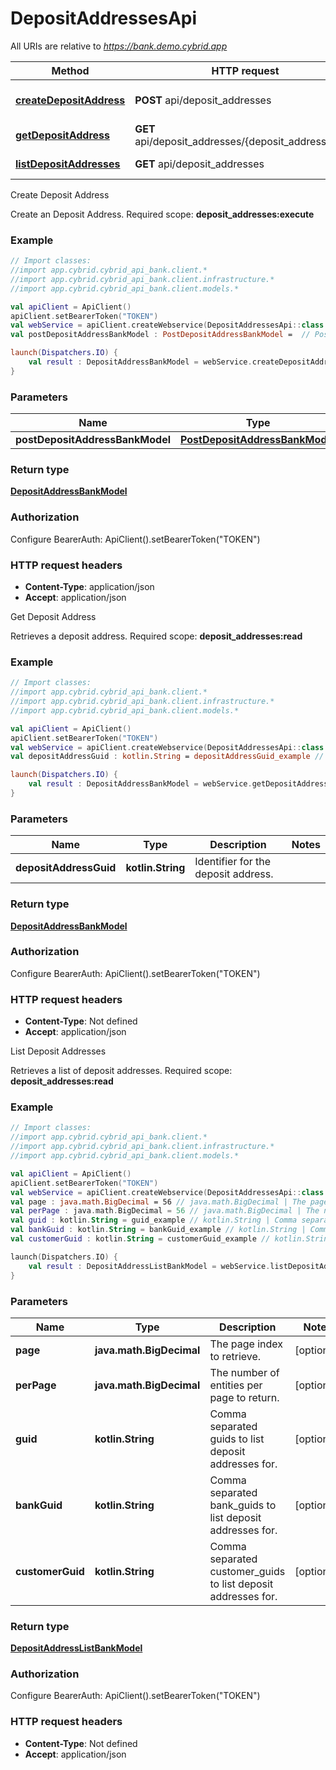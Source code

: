 # DepositAddressesApi

All URIs are relative to *https://bank.demo.cybrid.app*

Method | HTTP request | Description
------------- | ------------- | -------------
[**createDepositAddress**](DepositAddressesApi.md#createDepositAddress) | **POST** api/deposit_addresses | Create Deposit Address
[**getDepositAddress**](DepositAddressesApi.md#getDepositAddress) | **GET** api/deposit_addresses/{deposit_address_guid} | Get Deposit Address
[**listDepositAddresses**](DepositAddressesApi.md#listDepositAddresses) | **GET** api/deposit_addresses | List Deposit Addresses



Create Deposit Address

Create an Deposit Address.  Required scope: **deposit_addresses:execute**

### Example
```kotlin
// Import classes:
//import app.cybrid.cybrid_api_bank.client.*
//import app.cybrid.cybrid_api_bank.client.infrastructure.*
//import app.cybrid.cybrid_api_bank.client.models.*

val apiClient = ApiClient()
apiClient.setBearerToken("TOKEN")
val webService = apiClient.createWebservice(DepositAddressesApi::class.java)
val postDepositAddressBankModel : PostDepositAddressBankModel =  // PostDepositAddressBankModel | 

launch(Dispatchers.IO) {
    val result : DepositAddressBankModel = webService.createDepositAddress(postDepositAddressBankModel)
}
```

### Parameters

Name | Type | Description  | Notes
------------- | ------------- | ------------- | -------------
 **postDepositAddressBankModel** | [**PostDepositAddressBankModel**](PostDepositAddressBankModel.md)|  |

### Return type

[**DepositAddressBankModel**](DepositAddressBankModel.md)

### Authorization


Configure BearerAuth:
    ApiClient().setBearerToken("TOKEN")

### HTTP request headers

 - **Content-Type**: application/json
 - **Accept**: application/json


Get Deposit Address

Retrieves a deposit address.  Required scope: **deposit_addresses:read**

### Example
```kotlin
// Import classes:
//import app.cybrid.cybrid_api_bank.client.*
//import app.cybrid.cybrid_api_bank.client.infrastructure.*
//import app.cybrid.cybrid_api_bank.client.models.*

val apiClient = ApiClient()
apiClient.setBearerToken("TOKEN")
val webService = apiClient.createWebservice(DepositAddressesApi::class.java)
val depositAddressGuid : kotlin.String = depositAddressGuid_example // kotlin.String | Identifier for the deposit address.

launch(Dispatchers.IO) {
    val result : DepositAddressBankModel = webService.getDepositAddress(depositAddressGuid)
}
```

### Parameters

Name | Type | Description  | Notes
------------- | ------------- | ------------- | -------------
 **depositAddressGuid** | **kotlin.String**| Identifier for the deposit address. |

### Return type

[**DepositAddressBankModel**](DepositAddressBankModel.md)

### Authorization


Configure BearerAuth:
    ApiClient().setBearerToken("TOKEN")

### HTTP request headers

 - **Content-Type**: Not defined
 - **Accept**: application/json


List Deposit Addresses

Retrieves a list of deposit addresses.  Required scope: **deposit_addresses:read**

### Example
```kotlin
// Import classes:
//import app.cybrid.cybrid_api_bank.client.*
//import app.cybrid.cybrid_api_bank.client.infrastructure.*
//import app.cybrid.cybrid_api_bank.client.models.*

val apiClient = ApiClient()
apiClient.setBearerToken("TOKEN")
val webService = apiClient.createWebservice(DepositAddressesApi::class.java)
val page : java.math.BigDecimal = 56 // java.math.BigDecimal | The page index to retrieve.
val perPage : java.math.BigDecimal = 56 // java.math.BigDecimal | The number of entities per page to return.
val guid : kotlin.String = guid_example // kotlin.String | Comma separated guids to list deposit addresses for.
val bankGuid : kotlin.String = bankGuid_example // kotlin.String | Comma separated bank_guids to list deposit addresses for.
val customerGuid : kotlin.String = customerGuid_example // kotlin.String | Comma separated customer_guids to list deposit addresses for.

launch(Dispatchers.IO) {
    val result : DepositAddressListBankModel = webService.listDepositAddresses(page, perPage, guid, bankGuid, customerGuid)
}
```

### Parameters

Name | Type | Description  | Notes
------------- | ------------- | ------------- | -------------
 **page** | **java.math.BigDecimal**| The page index to retrieve. | [optional]
 **perPage** | **java.math.BigDecimal**| The number of entities per page to return. | [optional]
 **guid** | **kotlin.String**| Comma separated guids to list deposit addresses for. | [optional]
 **bankGuid** | **kotlin.String**| Comma separated bank_guids to list deposit addresses for. | [optional]
 **customerGuid** | **kotlin.String**| Comma separated customer_guids to list deposit addresses for. | [optional]

### Return type

[**DepositAddressListBankModel**](DepositAddressListBankModel.md)

### Authorization


Configure BearerAuth:
    ApiClient().setBearerToken("TOKEN")

### HTTP request headers

 - **Content-Type**: Not defined
 - **Accept**: application/json

